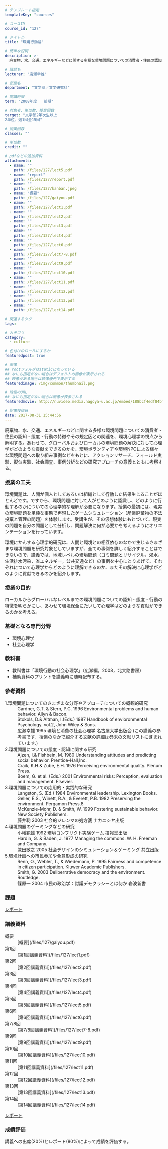 ```yaml
---
# テンプレート指定
templateKey: "courses"

# コースID
course_id: "127"

# タイトル
title: "環境行動論"

# 簡単な説明
description: >-
  廃棄物、水、交通、エネルギーなどに関する多様な環境問題についての消費者・住民の認知・態度・行動の特徴やその規定因との関連を、環境心理学の視点から解明する。あわせて、グローバルおよびローカルの環境問題の...

# 講師名
lecturer: "廣瀬幸雄"

# 部局名
department: "文学部／文学研究科"

# 開講時限
term: "2008年度	前期"

# 対象者、単位数、授業回数
target: "文学部2年次生以上
2単位、週1回全15回"

# 授業回数
classes: ""

# 単位数
credit: ""

# pdfなどの追加資料
attachments: 
  - name: "" 
    path: /files/127/lect5.pdf
  - name: "report" 
    path: /files/127/report.pdf
  - name: "" 
    path: /files/127/kanban.jpeg
  - name: "概要" 
    path: /files/127/gaiyou.pdf
  - name: "" 
    path: /files/127/lect1.pdf
  - name: "" 
    path: /files/127/lect2.pdf
  - name: "" 
    path: /files/127/lect3.pdf
  - name: "" 
    path: /files/127/lect4.pdf
  - name: "" 
    path: /files/127/lect6.pdf
  - name: "" 
    path: /files/127/lect7-8.pdf
  - name: "" 
    path: /files/127/lect9.pdf
  - name: "" 
    path: /files/127/lect10.pdf
  - name: "" 
    path: /files/127/lect11.pdf
  - name: "" 
    path: /files/127/lect12.pdf
  - name: "" 
    path: /files/127/lect13.pdf
  - name: "" 
    path: /files/127/lect14.pdf

# 関連するタグ
tags:

# カテゴリ
category:
  - culture

# 色付けのロールにするか
featuredpost: true

# 画像
## rootフォルダはstaticになっている
## なにも指定がない場合はデフォルトの画像が表示される
## 映像がある場合は映像優先で表示する
featuredimage: /img/common/thumbnail.png

# 映像のURL
## なにも指定がない場合は画像が表示される
featuredmovie: http://nuvideo.media.nagoya-u.ac.jp/embed/188bcf4edf84bfa73d5cdfaa02caf3945b54b172

# 記事投稿日
date: 2017-08-31 15:44:56
---
```


廃棄物、水、交通、エネルギーなどに関する多様な環境問題についての消費者・住民の認知・態度・行動の特徴やその規定因との関連を、環境心理学の視点から解明する。あわせて、グローバルおよびローカルの環境問題の解決に対して心理学がどのような貢献をできるのかを、環境ボランティアや環境NPOによる様々な環境問題への取り組み事例などをもとに、アクションリサーチ、フィールド実験、擬似実験、社会調査、事例分析などの研究アプローチの意義とともに考察する。


### 授業の工夫

環境問題は、人間が個人としてあるいは組織として行動した結果生じることがほとんどです。ですから、環境問題に対して人がどのように認識し、どのように行動するのかについての心理学的な理解が必要になります。授業の最初には、現実の環境問題を単純な事態で再現したゲームシミュレーション（産業廃棄物の不法投棄と管理の問題）を体験します。受講生が、その仮想体験にもとづいて、現実の問題を自分の問題として分析し、問題解決に何が必要かを考えるようにオリエンテーションを行っています。

環境にかんする心理学的研究は、人間と環境との相互依存のなかで生じるさまざまな環境問題を研究対象としていますが、全ての事例を詳しく紹介することはできないので、講義では、地域レベルの環境問題（ゴミ問題とリサイクル，渇水，生活排水汚染，省エネルギー，公共交通など）の事例を中心にとりあげて、それぞれについて心理学からどのように理解できるのか、またその解決に心理学がどのように貢献できるのかを紹介します。





### 授業の目的

ローカルからグローバルなレベルまでの環境問題についての認知・態度・行動の特徴を明らかにし、あわせて環境保全にたいして心理学はどのような貢献ができるのかを考える。

### 基礎となる専門分野

* 環境心理学
* 社会心理学

### 教科書

* 教科書は「環境行動の社会心理学」（広瀬編，2008，北大路書房）
* 補助資料のプリントを講義時に随時配布する。

### 参考資料

<dl>
<dt>
1.環境問題についてのさまざまな分野やアプローチについての概観的研究
</dt>

<dd>
Gardner, G.T. & Stern, P.C. 1996 <span class="i">Environmental problems and human behavior</span>. Allyn & Bacon.
</dd>

<dd>
Stokols, D.& Altman, I.(Eds.) 1987 <span class="i">Handbook of envioronmental Psychology</span>. vol.2, John Wiley & Sons.
</dd>

<dd>
広瀬幸雄 1995 環境と消費の社会心理学 名古屋大学出版会 (この講義の参考書です．授業のなかで紹介する文献の詳細は巻末の文献リストに含まれています.)
</dd>

<dt>
2.環境問題についての態度・認知に関する研究
</dt>

<dd>
Ajzen, I.& Fishbein, M. 1980 <span class="i">Understanding attitudes and predicting social behavior</span>. Prentice-Hall,Inc.
</dd>

<dd>
Craik, K.H.& Zube, E.H. 1976 <span class="i">Perceiving environmental quality</span>. Plenum Press.
</dd>

<dd>
Boem, G. <span class="i">et al.</span> (Eds.) 2001 <span class="i">Environmental risks: Perception, evaluation and management</span>. Elsevier.
</dd>

<dt>
3.環境問題についての応用的・実践的な研究
</dt>

<dd>
Langston, S. (Ed.) 1984 <span class="i">Environmental leadership</span>. Lexington Books.
</dd>

<dd>
Geller, E.S., Winett, R.A., & Everett, P.B. 1982 <span class="i">Preserving the environment</span>. Pergamon Press.8
</dd>

<dd>
McKenzie-Mohr, D. & Smith, W. 1999 <span class="i">Fostering sustainable behavior</span>. New Society Publishers.
</dd>

<dd>
藤井聡 2003 社会的ジレンマの処方箋 ナカニシヤ出版
</dd>

<dt>
4.環境問題のゲーミングなどの研究
</dt>

<dd>
小幡範雄 1992 環境コンフリクト実験ゲーム 技報堂出版
</dd>

<dd>
Hardin, G. & Baden, J. 1977 <span class="i">Managing the commons.</span> W. H. Freeman and Company.
</dd>

<dd>
兼田敏之 2005 社会デザインのシミュレーション＆ゲーミング 共立出版
</dd>

<dt>
5.環境計画への市民参加や合意形成の研究
</dt>

<dd>
Renn, O., Webler, T., & Wiedemann, P. 1995 <span class="i">Fairness and competence in citizen participation</span>. Kluwer Academic Publishers.
</dd>

<dd>
Smith, G. 2003 <span class="i">Deliberrative democracy and the environment</span>. Routledge.
</dd>

<dd>
篠原一 2004 市民の政治学：討議デモクラシーとは何か 岩波新書
</dd>
</dl>

### 課題

[レポート](/files/127/report.pdf) 





### 講義資料

<dl>
<dt>
概要

<dd>
[概要](/files/127/gaiyou.pdf) 
</dd>
</dt>

<dt>
第1回

<dd>
[第1回講義資料](/files/127/lect1.pdf) 
</dd>
</dt>

<dt>
第2回

<dd>
[第2回講義資料](/files/127/lect2.pdf) 
</dd>
</dt>

<dt>
第3回

<dd>
[第3回講義資料](/files/127/lect3.pdf) 
</dd>
</dt>

<dt>
第4回

<dd>
[第4回講義資料](/files/127/lect4.pdf) 
</dd>
</dt>

<dt>
第5回

<dd>
[第5回講義資料](/files/127/lect5.pdf) 
</dd>
</dt>

<dt>
第6回

<dd>
[第6回講義資料](/files/127/lect6.pdf) 
</dd>
</dt>

<dt>
第7/8回

<dd>
[第7/8回講義資料](/files/127/lect7-8.pdf) 
</dd>
</dt>

<dt>
第9回

<dd>
[第9回講義資料](/files/127/lect9.pdf) 
</dd>
</dt>

<dt>
第10回

<dd>
[第10回講義資料](/files/127/lect10.pdf) 
</dd>
</dt>

<dt>
第11回

<dd>
[第11回講義資料](/files/127/lect11.pdf) 
</dd>
</dt>

<dt>
第12回

<dd>
[第12回講義資料](/files/127/lect12.pdf) 
</dd>
</dt>

<dt>
第13回

<dd>
[第13回講義資料](/files/127/lect13.pdf) 
</dd>
</dt>

<dt>
第14回

<dd>
[第14回講義資料](/files/127/lect14.pdf) 
</dd>
</dt>
</dl>


[レポート](/files/127/report.pdf) 


### 成績評価

講義への出席(20%)とレポート(80%)によって成績を評価する。


